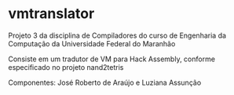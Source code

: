# vmtranslator
Projeto 3 da disciplina de Compiladores do curso de Engenharia da Computação da Universidade Federal do Maranhão

Consiste em um tradutor de VM para Hack Assembly, conforme especificado no projeto nand2tetris

Componentes:
José Roberto de Araújo e Luziana Assunção
